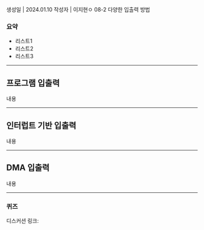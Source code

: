 생성일 | 2024.01.10
작성자 | 이지현ㅇ
08-2 다양한 입출력 방법

### 요약
- 리스트1
- 리스트2
- 리스트3

---
## 프로그램 입출력

내용

---
## 인터럽트 기반 입출력

내용

---
## DMA 입출력

내용

----
### 퀴즈

디스커션 링크:

